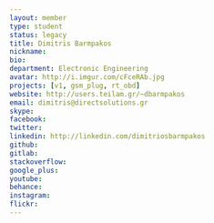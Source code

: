 ```yaml
---
layout: member
type: student
status: legacy
title: Dimitris Barmpakos
nickname:
bio:
department: Electronic Engineering
avatar: http://i.imgur.com/cFceRAb.jpg
projects: [v1, gsm_plug, rt_obd]
website: http://users.teilam.gr/~dbarmpakos
email: dimitris@directsolutions.gr
skype:
facebook:
twitter:
linkedin: http://linkedin.com/dimitriosbarmpakos
github:
gitlab:
stackoverflow:
google_plus:
youtube:
behance:
instagram:
flickr:
---
```

